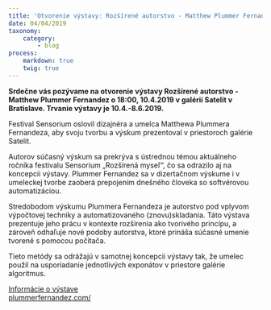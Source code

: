```yaml
---
title: 'Otvorenie výstavy: Rozšírené autorstvo - Matthew Plummer Fernandez'
date: 04/04/2019
taxonomy:
    category:
        - blog
process:
    markdown: true
    twig: true
---
```


****Srdečne vás pozývame na otvorenie výstavy Rozšírené autorstvo - Matthew Plummer Fernandez o 18:00, 10.4.2019 v galérií Satelit v Bratislave.
Trvanie výstavy je 10.4.-8.6.2019.****
 
Festival Sensorium oslovil dizajnéra a umelca Matthewa Plummera Fernandeza, aby
svoju tvorbu a výskum prezentoval v priestoroch galérie Satelit.

Autorov súčasný výskum sa prekrýva s ústrednou témou aktuálneho ročníka
festivalu Sensorium „Rozšírená myseľ“, čo sa odrazilo aj na koncepcii výstavy.
Plummer Fernandez sa v dizertačnom výskume i v umeleckej tvorbe zaoberá
prepojením dnešného človeka so softvérovou automatizáciou.

Stredobodom výskumu Plummera Fernandeza je autorstvo pod vplyvom výpočtovej
techniky a automatizovaného (znovu)skladania. Táto výstava prezentuje jeho prácu
v kontexte rozšírenia ako tvorivého princípu, a zároveň odhaľuje nové podoby
autorstva, ktoré prináša súčasné umenie tvorené s pomocou počítača.

Tieto metódy sa odrážajú v samotnej koncepcii výstavy tak, že umelec použil na
usporiadanie jednotlivých exponátov v priestore galérie algoritmus.
 
[Informácie o výstave](https://www.scd.sk/?vystavy-satelit&sprava=rozsirene-autorstvo)
<br>
[plummerfernandez.com/](http://www.plummerfernandez.com)
